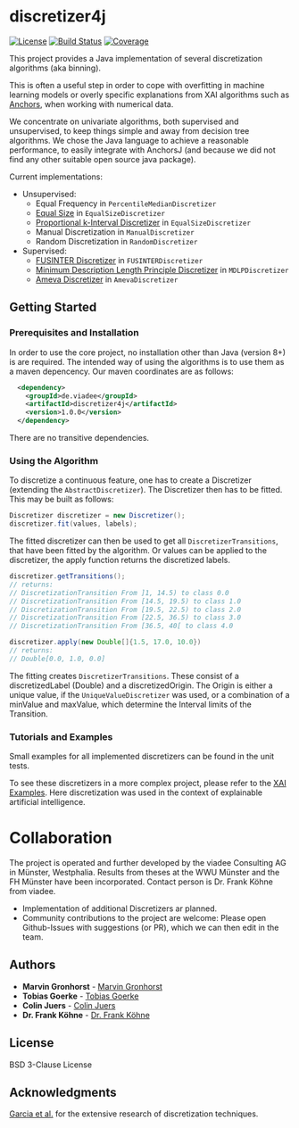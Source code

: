 # discretizer4j
[![License](https://img.shields.io/badge/License-BSD%203--Clause-blue.svg)](https://opensource.org/licenses/BSD-3-Clause)
[![Build Status](https://travis-ci.org/viadee/discretizer4j.svg?branch=master)](https://travis-ci.org/viadee/discretizer4j)
[![Coverage](https://sonarcloud.io/api/project_badges/measure?project=de.viadee%3Adiscretizer4j&metric=coverage)](https://sonarcloud.io/dashboard?id=de.viadee%3Adiscretizer4j)

This project provides a Java implementation of several discretization algorithms (aka binning).

This is often a useful step in order to cope with overfitting in machine learning models or overly specific explanations from XAI algorithms such as [Anchors](https://github.com/viadee/javaAnchorExplainer), when working with numerical data.

We concentrate on univariate algorithms, both supervised and unsupervised, to keep things simple and away from decision tree algorithms.
We chose the Java language to achieve a reasonable performance, to easily integrate with AnchorsJ (and because we did not find any other  suitable open source java package).

Current implementations:
* Unsupervised: 
    * Equal Frequency in ``PercentileMedianDiscretizer``
    * [Equal Size](http://users.monash.edu/~webb/Files/YangWebb03b.pdf) in ``EqualSizeDiscretizer``
    * [Proportional k-Interval Discretizer](http://users.monash.edu/~webb/Files/YangWebb03b.pdf) in ``EqualSizeDiscretizer``
    * Manual Discretization in ``ManualDiscretizer``
    * Random Discretization in ``RandomDiscretizer``
* Supervised: 
    * [FUSINTER Discretizer](https://www.researchgate.net/publication/220354451_FUSINTER_A_Method_for_Discretization_of_Continuous_Attributes) in ``FUSINTERDiscretizer``
    * [Minimum Description Length Principle Discretizer](https://www.ijcai.org/Proceedings/93-2/Papers/022.pdf) in ``MDLPDiscretizer``
    * [Ameva Discretizer](https://sci2s.ugr.es/keel/pdf/algorithm/articulo/2009-Gonzalez-Abril-ESWA.pdf) in ``AmevaDiscretizer``
## Getting Started


### Prerequisites and Installation

In order to use the core project, no installation other than Java (version 8+) is are required. The intended way of using the algorithms is to use them as a maven depencency. Our maven coordinates are as follows:

```xml
  <dependency>
    <groupId>de.viadee</groupId>
    <artifactId>discretizer4j</artifactId>
    <version>1.0.0</version>    
  </dependency>
```
    
There are no transitive dependencies.

### Using the Algorithm

To discretize a continuous feature, one has to create a Discretizer (extending the ``AbstractDiscretizer``). The Discretizer then has to be fitted.
This may be built as follows: 

```Java
Discretizer discretizer = new Discretizer();
discretizer.fit(values, labels);
```
The fitted discretizer can then be used to get all ``DiscretizerTransitions``, that have been fitted by the algorithm. 
Or values can be applied to the discretizer, the apply function returns the discretized labels.

```Java
discretizer.getTransitions();
// returns:
// DiscretizationTransition From ]1, 14.5) to class 0.0
// DiscretizationTransition From [14.5, 19.5) to class 1.0
// DiscretizationTransition From [19.5, 22.5) to class 2.0
// DiscretizationTransition From [22.5, 36.5) to class 3.0
// DiscretizationTransition From [36.5, 40[ to class 4.0

discretizer.apply(new Double[]{1.5, 17.0, 10.0})
// returns:
// Double[0.0, 1.0, 0.0]
```

The fitting creates ``DiscretizerTransitions``. These consist of a discretizedLabel (Double) and a discretizedOrigin. 
The Origin is either a unique value, if the ``UniqueValueDiscretizer`` was used, or a combination of a minValue and maxValue, which determine the Interval limits of the Transition. 

### Tutorials and Examples

Small examples for all implemented discretizers can be found in the unit tests. 

To see these discretizers in a more complex project, please refer to the [XAI Examples](https://github.com/viadee/xai_examples). Here discretization was used in the context of explainable artificial intelligence. 

# Collaboration

The project is operated and further developed by the viadee Consulting AG in Münster, Westphalia. Results from theses at the WWU Münster and the FH Münster have been incorporated. Contact person is Dr. Frank Köhne from viadee.
* Implementation of additional Discretizers ar planned.
* Community contributions to the project are welcome: Please open Github-Issues with suggestions (or PR), which we can then edit in the team.

## Authors
* **Marvin Gronhorst** - [Marvin Gronhorst](https://github.com/MarvinGronhorst)
* **Tobias Goerke** - [Tobias Goerke](https://github.com/TobiasGoerke)
* **Colin Juers** - [Colin Juers](https://github.com/cjuers)
* **Dr. Frank Köhne** - [Dr. Frank Köhne](https://github.com/fkoehne)
 

## License

BSD 3-Clause License

## Acknowledgments

[Garcia et al.](https://sci2s.ugr.es/sites/default/files/files/ComplementaryMaterial/discretization/2013-Garcia-IEEETKDE.pdf) for the extensive research of discretization techniques. 
